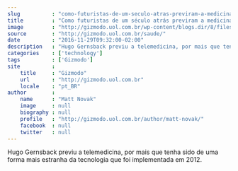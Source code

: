 ```yaml
---
slug          : "como-futuristas-de-um-seculo-atras-previram-a-medicina-a-distancia"
title         : "Como futuristas de um século atrás previram a medicina à distância"
image         : "http://gizmodo.uol.com.br/wp-content/blogs.dir/8/files/2016/11/thunderstorm-wiki.jpg"
source        : "http://gizmodo.uol.com.br/saude/"
date          : "2016-11-29T09:32:00-02:00"
description   : "Hugo Gernsback previu a telemedicina, por mais que tenha sido de uma forma mais estranha da tecnologia que foi implementada em 2012."
categories    : ['technology']
tags          : ['Gizmodo']
site          :
    title     : "Gizmodo"
    url       : "http://gizmodo.uol.com.br"
    locale    : "pt_BR"
author        :
    name      : "Matt Novak"
    image     : null
    biography : null
    profile   : "http://gizmodo.uol.com.br/author/matt-novak/"
    facebook  : null
    twitter   : null
---
```


Hugo Gernsback previu a telemedicina, por mais que tenha sido de uma forma mais estranha da tecnologia que foi implementada em 2012.
